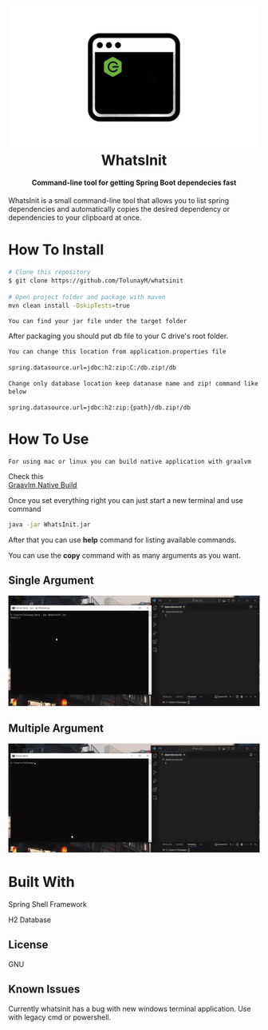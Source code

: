 
<h1 align="center">
  <br>
  <a href="https://github.com/TolunayM/whatsinit"><img src="src/main/resources/img/logo.png" alt="WhatsInit" width="550"></a>
  <br>
    WhatsInit
  <br>
</h1>


<h4 align="center">Command-line tool for getting Spring Boot dependecies fast</h4>

WhatsInit is a small command-line tool that allows you to list spring dependencies and automatically copies the desired dependency or dependencies to your clipboard at once.



# How To Install


```bash
# Clone this repository
$ git clone https://github.com/TolunayM/whatsinit

# Open project folder and package with maven
mvn clean install -DskipTests=true
```
    You can find your jar file under the target folder

After packaging you should put db file to your C drive's root folder.

    You can change this location from application.properties file

    spring.datasource.url=jdbc:h2:zip:C:/db.zip!/db

    Change only database location keep datanase name and zip! command like below

    spring.datasource.url=jdbc:h2:zip:{path}/db.zip!/db



# How To Use
    For using mac or linux you can build native application with graalvm

  Check this  
  <a href = https://www.graalvm.org/latest/reference-manual/native-image/guides/build-native-executable-from-jar>Graavlm Native Build</a>

Once you set everything right you can just start a new terminal and use command

```bash
java -jar WhatsInit.jar
```
After that you can use <strong>help</strong> command for listing available commands.

You can use the <strong>copy</strong> command with as many arguments as you want.





## Single Argument
![screenshot](src/main/resources/img/copy-single.gif)

## Multiple Argument
![screenshot](src/main/resources/img/copy-multiple.gif)
  




# Built With

Spring Shell Framework

H2 Database



## License
GNU



## Known Issues

Currently whatsinit has a bug with new windows terminal application. Use with legacy cmd or powershell.